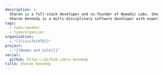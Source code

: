 ```yaml
---
description: |-
  Sharon is a full-stack developer and co-founder of Nomadic Labs. She has been one of the lead developers on the Women and Color project.
  Sharon Kennedy is a multi-disciplinary software developer with experience in full-stack web development, web design, graphic design, online communications, and project management. She is passionate about achieving meaningful impact with technology, which has taken her career on interesting turns from a UN agency in Dakar to a tech startup in Barcelona to a health tech company in Toronto.
tags:
  - type/speaker
  - type/organizer
organization:
  - "[[CivicTechTO]]"
project:
  - "[[Women and Color]]"
social:
  github: https://github.com/s-kennedy
title: Sharon Kennedy
---
```

